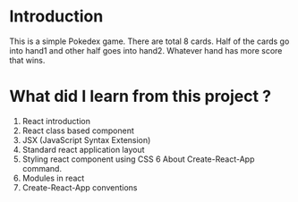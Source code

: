 # Introduction

This is a simple Pokedex game. There are total 8 cards. Half of the cards go into hand1 and other half goes into hand2. Whatever hand has more score that wins.

# What did I learn from this project ?

1. React introduction
2. React class based component
3. JSX (JavaScript Syntax Extension)
4. Standard react application layout
5. Styling react component using CSS
6 About Create-React-App command.
7. Modules in react
8. Create-React-App conventions